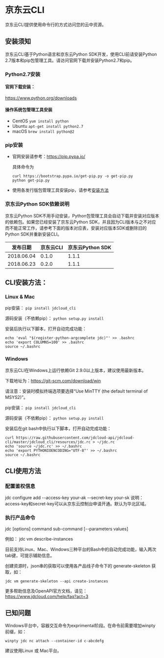# 京东云CLI
京东云CLI提供使用命令行的方式访问您的云中资源。

## 安装须知
京东云CLI基于Python语言和京东云Python SDK开发，使用CLI前请安装Python 2.7版本和pip包管理工具。请访问官网下载并安装Python2.7和pip。

### Python2.7安装
#### 官网下载安装：
  https://www.python.org/downloads
#### 操作系统包管理工具安装
- CentOS
  `yum install python`
- Ubuntu
  `apt-get install python2.7`
- macOS
  `brew install python@2`

### pip安装
- 官网安装请参考：https://pip.pypa.io/

  具体命令为
  ```
  curl https://bootstrap.pypa.io/get-pip.py -o get-pip.py
  python get-pip.py
  ```

- 使用各发行版包管理工具安装pip，请参考[安装方法](https://packaging.python.org/guides/installing-using-linux-tools/#installing-pip-setuptools-wheel-with-linux-package-managers)

### 京东云Python SDK依赖说明
京东云Python SDK不用手动安装，Python包管理工具会自动下载并安装对应版本的依赖包。如果您已经安装了京东云Python SDK，并且因为CLI版本与之不对应而不能正常工作，请参考下面的版本对应表，安装对应版本SDK或删除旧的Python SDK并重新安装CLI。

|发布日期|京东云CLI|京东云Python SDK|
|---|---|---|
|2018.06.04|0.1.0|1.1.1|
|2018.06.23|0.2.0|1.1.1|


## CLI安装方法：
### Linux & Mac
pip安装：
`pip install jdcloud_cli`

源码安装（不依赖pip）：
`python setup.py install`

安装后执行以下脚本，打开自动完成功能：
```
echo 'eval "$(register-python-argcomplete jdc)"' >> .bashrc
echo 'export COLUMNS=100' >> .bashrc
source ~/.bashrc
```


### Windows
京东云CLI在Windows上运行依赖Git 2.9.0以上版本，建议使用最新版本。

下载地址为：https://git-scm.com/download/win
  
请注意：安装时模拟终端选项要选择“Use MinTTY (the default terminal of MSYS2)”。

pip安装：
`pip install jdcloud_cli`

源码安装（不依赖pip）：
`python setup.py install`

安装后在git bash中执行以下脚本，打开自动完成功能：
```
curl https://raw.githubusercontent.com/jdcloud-api/jdcloud-cli/master/jdcloud_cli/resources/jdc.rc > ~/jdc.rc
echo 'source ~/jdc.rc' >> ~/.bashrc
echo 'export PYTHONIOENCODING="UTF-8"' >> ~/.bashrc
source ~/.bashrc
```

## CLI使用方法
### 配置鉴权信息
jdc configure add --access-key your-ak --secret-key your-sk
说明：access-key和secret-key可以从京东云控制台申请开通。默认为华北区域。

### 执行产品命令
jdc [options] command sub-command [--parameters values]

例如：
jdc vm describe-instances

目前支持Linux、Mac、Windows三种平台的Bash中的自动完成功能，输入两次tab键，可提示辅助信息。

创建资源时，json串的获取可以使用各产品线子命令下的 generate-skeleton 获取，如：
           
`jdc vm generate-skeleton --api create-instances`

更多帮助信息及OpenAPI官方文档，请见：
https://www.jdcloud.com/help/faq?act=3

## 已知问题
Windows平台中，容器交互命令为exprimental阶段。在命令前需要增加winpty前缀，如：

`winpty jdc nc attach --container-id c-abcdefg`

建议使用Linux 或 Mac平台。
